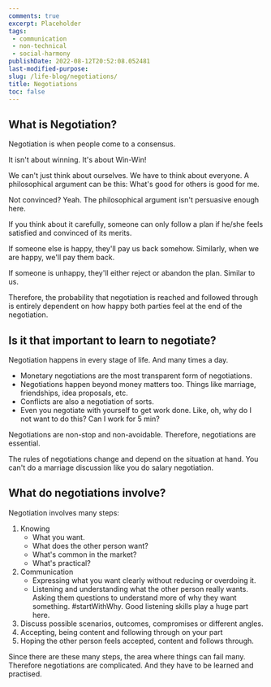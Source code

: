 ```yaml
---
comments: true
excerpt: Placeholder 
tags:
 - communication
 - non-technical
 - social-harmony
publishDate: 2022-08-12T20:52:08.052481
last-modified-purpose:
slug: /life-blog/negotiations/
title: Negotiations
toc: false
---
```


## What is Negotiation?

Negotiation is when people come to a consensus.

It isn't about winning. It's about Win-Win!

We can't just think about ourselves. We have to think about everyone. A philosophical argument can be this: What's good for others is good for me.

Not convinced? Yeah. The philosophical argument isn't persuasive enough here. 

If you think about it carefully, someone can only follow a plan if he/she feels satisfied and convinced of its merits.

If someone else is happy, they'll pay us back somehow. Similarly, when we are happy, we'll pay them back.

If someone is unhappy, they'll either reject or abandon the plan. Similar to us.

Therefore, the probability that negotiation is reached and followed through is entirely dependent on how happy both parties feel at the end of the negotiation.

## Is it that important to learn to negotiate?

Negotiation happens in every stage of life. And many times a day.
- Monetary negotiations are the most transparent form of negotiations.
- Negotiations happen beyond money matters too. Things like marriage, friendships, idea proposals, etc. 
- Conflicts are also a negotiation of sorts.
- Even you negotiate with yourself to get work done. Like, oh, why do I not want to do this? Can I work for 5 min?

Negotiations are non-stop and non-avoidable. Therefore, negotiations are essential.

The rules of negotiations change and depend on the situation at hand. You can't do a marriage discussion like you do salary negotiation.

## What do negotiations involve?

Negotiation involves many steps: 
1. Knowing
    - What you want.
    - What does the other person want?
    - What's common in the market? 
    - What's practical?
2. Communication
    - Expressing what you want clearly without reducing or overdoing it.
    - Listening and understanding what the other person really wants. Asking them questions to understand more of why they want something. #startWithWhy. Good listening skills play a huge part here.
3. Discuss possible scenarios, outcomes, compromises or different angles.
4. Accepting, being content and following through on your part
5. Hoping the other person feels accepted, content and follows through.

Since there are these many steps, the area where things can fail many. Therefore negotiations are complicated. And they have to be learned and practised.
